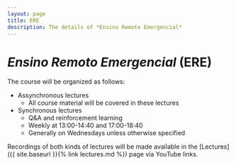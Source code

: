 ```yaml
---
layout: page
title: ERE
description: The details of *Ensino Remote Emergencial*
---
```


# *Ensino Remoto Emergencial* (ERE)

The course will be organized as follows:

- Assynchronous lectures
  - All course material will be covered in these lectures
- Synchronous lectures
  - Q&A and reinforcement learning
  - Weekly at 13:00-14:40 and 17:00-18:40
  - Generally on Wednesdays unless otherwise specified

Recordings of both kinds of lectures will be made available in the [Lectures]({{ site.baseurl }}{% link lectures.md %}) page via YouTube links.
